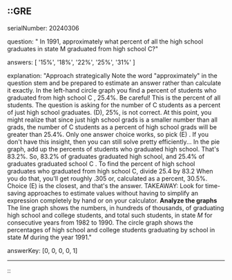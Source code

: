 ::GRE
---

serialNumber: 20240306

question: " In 1991, approximately what percent of all the high school graduates in state <math-variable>M</math-variable> graduated from high school <math-variable>C</math-variable>?"

answers: [
  '15%',
  '18%',
  '22%',
  '25%',
  '31%'
]

explanation: "Approach strategically Note the word \"approximately\" in the question stem and be prepared to estimate an answer rather than calculate it exactly. In the left-hand circle graph you find a percent of students who graduated from high school C , 25.4%. Be careful! This is the percent of all students. The question is asking for the number of C students as a percent of just high school graduates. (D), 25%, is not correct. At this point, you might realize that since just high school grads is a smaller number than all grads, the number of C students as a percent of high school grads will be greater than 25.4%. Only one answer choice works, so pick (E) . If you don't have this insight, then you can still solve pretty efficiently... In the pie graph, add up the percents of students who graduated high school. That's 83.2%. So, 83.2% of graduates graduated high school, and 25.4% of graduates graduated school C . To find the percent of high school graduates who graduated from high school C, divide 25.4 by 83.2 When you do that, you'll get roughly .305 or, calculated as a percent, 30.5%. Choice (E) is the closest, and that's the answer. TAKEAWAY: Look for time-saving approaches to estimate values without having to simplify an expression completely by hand or on your calculator. <strong>Analyze the graphs</strong> The line graph shows the numbers, in hundreds of thousands, of graduating high school and college students, and total such students, in state <i>M</i> for consecutive years from 1982 to 1990. The circle graph shows the percentages of high school and college students graduating by school in state <i>M </i>during the year 1991."

answerKey: [0, 0, 0, 0, 1]

---
::